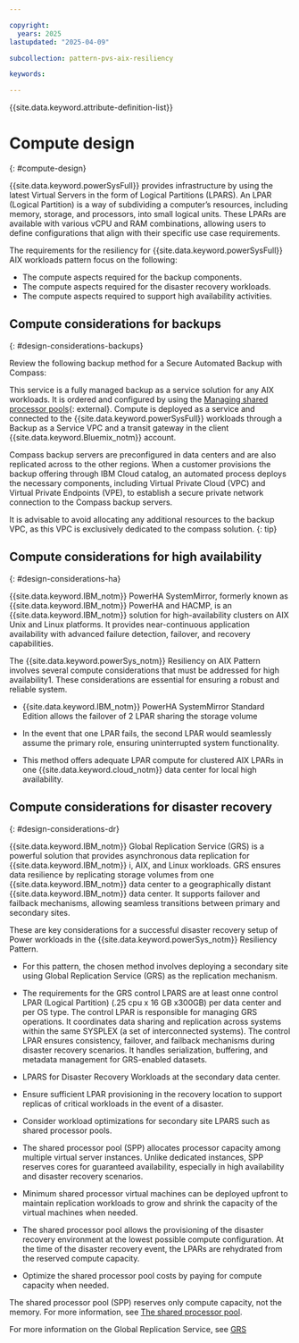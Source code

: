 ```yaml
---

copyright:
  years: 2025
lastupdated: "2025-04-09"

subcollection: pattern-pvs-aix-resiliency

keywords:

---
```


{{site.data.keyword.attribute-definition-list}}

# Compute design
{: #compute-design}

{{site.data.keyword.powerSysFull}} provides infrastructure by using the latest Virtual Servers in the form of Logical Partitions (LPARS). An LPAR (Logical Partition) is a way of subdividing a computer’s resources, including memory, storage, and processors, into small logical units. These LPARs are available with various vCPU and RAM combinations, allowing users to define configurations that align with their specific use case requirements.

The requirements for the resiliency for {{site.data.keyword.powerSysFull}} AIX workloads pattern focus on the following:

-  The compute aspects required for the backup components.
-  The compute aspects required for the disaster recovery workloads.
-  The compute aspects required to support high availability activities.

## Compute considerations for backups
{: #design-considerations-backups}

Review the following backup method for a Secure Automated Backup with Compass:

This service is a fully managed backup as a service solution for any AIX workloads. It is ordered and configured by using the [Managing shared processor pools](https://cloud.ibm.com/catalog/services/secure-automated-backup-with-compass){: external}. Compute is deployed as a service and connected to the {{site.data.keyword.powerSysFull}} workloads through a Backup as a Service VPC and a transit gateway in the client {{site.data.keyword.Bluemix_notm}} account.

Compass backup servers are preconfigured in data centers and are also replicated across to the other regions. When a customer provisions the backup offering through IBM Cloud catalog, an automated process deploys the necessary components, including Virtual Private Cloud (VPC) and Virtual Private Endpoints (VPE), to establish a secure private network connection to the Compass backup servers.

It is advisable to avoid allocating any additional resources to the backup VPC, as this VPC is exclusively dedicated to the compass solution.
{: tip}

## Compute considerations for high availability
{: #design-considerations-ha}

{{site.data.keyword.IBM_notm}} PowerHA SystemMirror, formerly known as {{site.data.keyword.IBM_notm}} PowerHA and HACMP, is an {{site.data.keyword.IBM_notm}} solution for high-availability clusters on AIX Unix and Linux platforms. It provides near-continuous application availability with advanced failure detection, failover, and recovery capabilities.

The {{site.data.keyword.powerSys_notm}} Resiliency on AIX Pattern involves several compute considerations that must be addressed for high availability1. These considerations are essential for ensuring a robust and reliable system.

- {{site.data.keyword.IBM_notm}} PowerHA SystemMirror Standard Edition allows the failover of 2 LPAR sharing the storage volume

- In the event that one LPAR fails, the second LPAR would seamlessly assume the primary role, ensuring uninterrupted system functionality.

- This method offers adequate LPAR compute for clustered AIX LPARs in one {{site.data.keyword.cloud_notm}} data center for local high availability.

## Compute considerations for disaster recovery
{: #design-considerations-dr}

{{site.data.keyword.IBM_notm}} Global Replication Service (GRS) is a powerful solution that provides asynchronous data replication for {{site.data.keyword.IBM_notm}} i, AIX, and Linux workloads. GRS ensures data resilience by replicating storage volumes from one {{site.data.keyword.IBM_notm}} data center to a geographically distant {{site.data.keyword.IBM_notm}} data center. It supports failover and failback mechanisms, allowing seamless transitions between primary and secondary sites.

These are key considerations for a successful disaster recovery setup of Power workloads in the {{site.data.keyword.powerSys_notm}} Resiliency Pattern.

- For this pattern, the chosen method involves deploying a secondary site using Global Replication Service (GRS) as the replication mechanism.

- The requirements for the GRS control LPARS are at least onne control LPAR (Logical Partition) (.25 cpu x 16 GB x300GB) per data center and per OS type. The control LPAR is responsible for managing GRS operations. It coordinates data sharing and replication across systems within the same SYSPLEX (a set of interconnected systems). The control LPAR ensures consistency, failover, and failback mechanisms during disaster recovery scenarios. It handles serialization, buffering, and metadata management for GRS-enabled datasets.

- LPARS for Disaster Recovery Workloads at the secondary data center.

- Ensure sufficient LPAR provisioning in the recovery location to support replicas of critical workloads in the event of a disaster.

- Consider workload optimizations for secondary site LPARS such as shared processor pools.

- The shared processor pool (SPP) allocates processor capacity among multiple virtual server instances. Unlike dedicated instances, SPP reserves cores for guaranteed availability, especially in high availability and disaster recovery scenarios.

- Minimum shared processor virtual machines can be deployed upfront to maintain replication workloads to grow and shrink the capacity of the virtual machines when needed.

- The shared processor pool allows the provisioning of the disaster recovery environment at the lowest possible compute configuration. At the time of the disaster recovery event, the LPARs are rehydrated from the reserved compute capacity.

- Optimize the shared processor pool costs by paying for compute capacity when needed.

The shared processor pool (SPP) reserves only compute capacity, not the memory. For more information, see [The shared processor pool](/docs/power-iaas?topic=power-iaas-manage-SPP).

For more information on the Global Replication Service, see [GRS](/docs/power-iaas?topic=power-iaas-getting-started-GRS)
